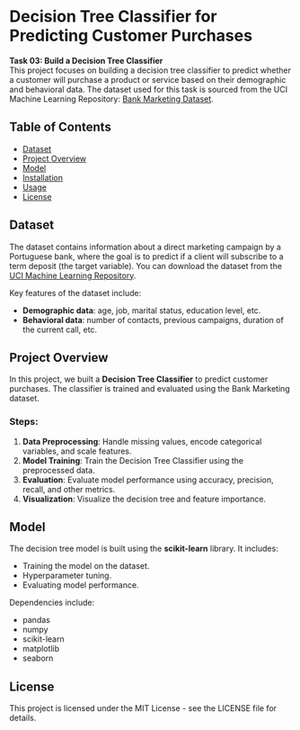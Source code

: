 # Decision Tree Classifier for Predicting Customer Purchases

**Task 03: Build a Decision Tree Classifier**  
This project focuses on building a decision tree classifier to predict whether a customer will purchase a product or service based on their demographic and behavioral data. The dataset used for this task is sourced from the UCI Machine Learning Repository: [Bank Marketing Dataset](https://archive.ics.uci.edu/ml/datasets/Bank+Marketing).

## Table of Contents

- [Dataset](#dataset)
- [Project Overview](#project-overview)
- [Model](#model)
- [Installation](#installation)
- [Usage](#usage)
- [License](#license)

## Dataset

The dataset contains information about a direct marketing campaign by a Portuguese bank, where the goal is to predict if a client will subscribe to a term deposit (the target variable). You can download the dataset from the [UCI Machine Learning Repository](https://archive.ics.uci.edu/ml/datasets/Bank+Marketing).

Key features of the dataset include:
- **Demographic data**: age, job, marital status, education level, etc.
- **Behavioral data**: number of contacts, previous campaigns, duration of the current call, etc.

## Project Overview

In this project, we built a **Decision Tree Classifier** to predict customer purchases. The classifier is trained and evaluated using the Bank Marketing dataset.

### Steps:
1. **Data Preprocessing**: Handle missing values, encode categorical variables, and scale features.
2. **Model Training**: Train the Decision Tree Classifier using the preprocessed data.
3. **Evaluation**: Evaluate model performance using accuracy, precision, recall, and other metrics.
4. **Visualization**: Visualize the decision tree and feature importance.

## Model

The decision tree model is built using the **scikit-learn** library. It includes:
- Training the model on the dataset.
- Hyperparameter tuning.
- Evaluating model performance.

Dependencies include:
- pandas
- numpy
- scikit-learn
- matplotlib
- seaborn

## License

This project is licensed under the MIT License - see the LICENSE file for details.
